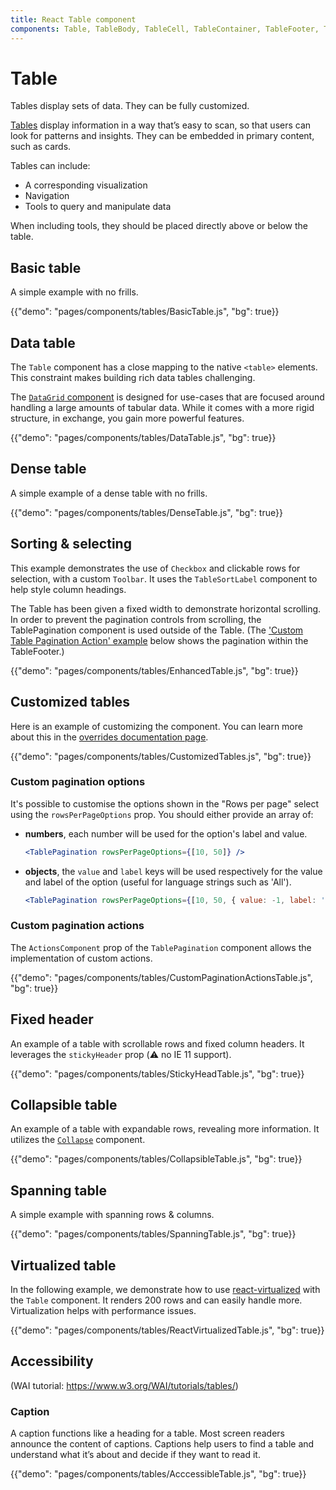 ```yaml
---
title: React Table component
components: Table, TableBody, TableCell, TableContainer, TableFooter, TableHead, TablePagination, TableRow, TableSortLabel
---
```


# Table

<p class="description">Tables display sets of data. They can be fully customized.</p>

[Tables](https://material.io/design/components/data-tables.html) display information in a way that’s easy to scan, so that users can look for patterns and insights. They can be embedded in primary content, such as cards.

Tables can include:

- A corresponding visualization
- Navigation
- Tools to query and manipulate data

When including tools, they should be placed directly above or below the table.

## Basic table

A simple example with no frills.

{{"demo": "pages/components/tables/BasicTable.js", "bg": true}}

## Data table

The `Table` component has a close mapping to the native `<table>` elements.
This constraint makes building rich data tables challenging.

The [`DataGrid` component](/components/data-grid/) is designed for use-cases that are focused around handling a large amounts of tabular data.
While it comes with a more rigid structure, in exchange, you gain more powerful features.

{{"demo": "pages/components/tables/DataTable.js", "bg": true}}

## Dense table

A simple example of a dense table with no frills.

{{"demo": "pages/components/tables/DenseTable.js", "bg": true}}

## Sorting & selecting

This example demonstrates the use of `Checkbox` and clickable rows for selection, with a custom `Toolbar`. It uses the `TableSortLabel` component to help style column headings.

The Table has been given a fixed width to demonstrate horizontal scrolling. In order to prevent the pagination controls from scrolling, the TablePagination component is used outside of the Table. (The ['Custom Table Pagination Action' example](#custom-pagination-actions) below shows the pagination within the TableFooter.)

{{"demo": "pages/components/tables/EnhancedTable.js", "bg": true}}

## Customized tables

Here is an example of customizing the component. You can learn more about this in the
[overrides documentation page](/customization/components/).

{{"demo": "pages/components/tables/CustomizedTables.js", "bg": true}}

### Custom pagination options

It's possible to customise the options shown in the "Rows per page" select using the `rowsPerPageOptions` prop.
You should either provide an array of:

- **numbers**, each number will be used for the option's label and value.

  ```jsx
  <TablePagination rowsPerPageOptions={[10, 50]} />
  ```

- **objects**, the `value` and `label` keys will be used respectively for the value and label of the option (useful for language strings such as 'All').

  ```jsx
  <TablePagination rowsPerPageOptions={[10, 50, { value: -1, label: 'All' }]} />
  ```

### Custom pagination actions

The `ActionsComponent` prop of the `TablePagination` component allows the implementation of
custom actions.

{{"demo": "pages/components/tables/CustomPaginationActionsTable.js", "bg": true}}

## Fixed header

An example of a table with scrollable rows and fixed column headers.
It leverages the `stickyHeader` prop (⚠️ no IE 11 support).

{{"demo": "pages/components/tables/StickyHeadTable.js", "bg": true}}

## Collapsible table

An example of a table with expandable rows, revealing more information.
It utilizes the [`Collapse`](/api/collapse/) component.

{{"demo": "pages/components/tables/CollapsibleTable.js", "bg": true}}

## Spanning table

A simple example with spanning rows & columns.

{{"demo": "pages/components/tables/SpanningTable.js", "bg": true}}

## Virtualized table

In the following example, we demonstrate how to use [react-virtualized](https://github.com/bvaughn/react-virtualized) with the `Table` component.
It renders 200 rows and can easily handle more.
Virtualization helps with performance issues.

{{"demo": "pages/components/tables/ReactVirtualizedTable.js", "bg": true}}

## Accessibility

(WAI tutorial: https://www.w3.org/WAI/tutorials/tables/)

### Caption

A caption functions like a heading for a table. Most screen readers announce the content of captions. Captions help users to find a table and understand what it’s about and decide if they want to read it.

{{"demo": "pages/components/tables/AcccessibleTable.js", "bg": true}}
